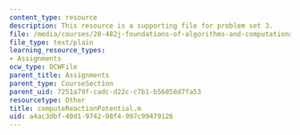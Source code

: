```yaml
---
content_type: resource
description: This resource is a supporting file for problem set 3.
file: /media/courses/20-482j-foundations-of-algorithms-and-computational-techniques-in-systems-biology-spring-2006/a4ac3dbf40d1974298f4997c99479126_computeReactionPotential.m
file_type: text/plain
learning_resource_types:
- Assignments
ocw_type: OCWFile
parent_title: Assignments
parent_type: CourseSection
parent_uid: 7251a79f-cadc-d22c-c7b1-b56858d7fa53
resourcetype: Other
title: computeReactionPotential.m
uid: a4ac3dbf-40d1-9742-98f4-997c99479126
---
```


